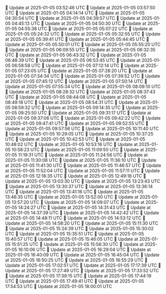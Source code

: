 🔄 Update at 2025-01-05 03:52:46 UTC
🔄 Update at 2025-01-05 03:57:50 UTC
🔄 Update at 2025-01-05 04:14:14 UTC
🔄 Update at 2025-01-05 04:30:54 UTC
🔄 Update at 2025-01-05 04:39:57 UTC
🔄 Update at 2025-01-05 04:45:13 UTC
🔄 Update at 2025-01-05 04:50:30 UTC
🔄 Update at 2025-01-05 04:55:38 UTC
🔄 Update at 2025-01-05 05:07:22 UTC
🔄 Update at 2025-01-05 05:24:32 UTC
🔄 Update at 2025-01-05 05:32:55 UTC
🔄 Update at 2025-01-05 05:39:41 UTC
🔄 Update at 2025-01-05 05:44:45 UTC
🔄 Update at 2025-01-05 05:50:01 UTC
🔄 Update at 2025-01-05 05:55:20 UTC
🔄 Update at 2025-01-05 06:09:55 UTC
🔄 Update at 2025-01-05 06:32:35 UTC
🔄 Update at 2025-01-05 06:43:32 UTC
🔄 Update at 2025-01-05 06:48:39 UTC
🔄 Update at 2025-01-05 06:53:45 UTC
🔄 Update at 2025-01-05 06:58:58 UTC
🔄 Update at 2025-01-05 07:12:14 UTC
🔄 Update at 2025-01-05 07:23:05 UTC
🔄 Update at 2025-01-05 07:28:20 UTC
🔄 Update at 2025-01-05 07:34:34 UTC
🔄 Update at 2025-01-05 07:39:52 UTC
🔄 Update at 2025-01-05 07:45:12 UTC
🔄 Update at 2025-01-05 07:50:14 UTC
🔄 Update at 2025-01-05 07:55:34 UTC
🔄 Update at 2025-01-05 08:09:10 UTC
🔄 Update at 2025-01-05 08:28:32 UTC
🔄 Update at 2025-01-05 08:37:43 UTC
🔄 Update at 2025-01-05 08:44:08 UTC
🔄 Update at 2025-01-05 08:49:18 UTC
🔄 Update at 2025-01-05 08:54:31 UTC
🔄 Update at 2025-01-05 08:59:32 UTC
🔄 Update at 2025-01-05 09:14:35 UTC
🔄 Update at 2025-01-05 09:25:50 UTC
🔄 Update at 2025-01-05 09:31:17 UTC
🔄 Update at 2025-01-05 09:37:06 UTC
🔄 Update at 2025-01-05 09:42:22 UTC
🔄 Update at 2025-01-05 09:47:41 UTC
🔄 Update at 2025-01-05 09:52:55 UTC
🔄 Update at 2025-01-05 09:57:56 UTC
🔄 Update at 2025-01-05 10:11:40 UTC
🔄 Update at 2025-01-05 10:29:05 UTC
🔄 Update at 2025-01-05 10:37:25 UTC
🔄 Update at 2025-01-05 10:42:53 UTC
🔄 Update at 2025-01-05 10:48:02 UTC
🔄 Update at 2025-01-05 10:53:16 UTC
🔄 Update at 2025-01-05 10:58:23 UTC
🔄 Update at 2025-01-05 11:09:50 UTC
🔄 Update at 2025-01-05 11:19:31 UTC
🔄 Update at 2025-01-05 11:24:56 UTC
🔄 Update at 2025-01-05 11:30:08 UTC
🔄 Update at 2025-01-05 11:36:10 UTC
🔄 Update at 2025-01-05 11:41:30 UTC
🔄 Update at 2025-01-05 11:46:57 UTC
🔄 Update at 2025-01-05 11:52:04 UTC
🔄 Update at 2025-01-05 11:57:11 UTC
🔄 Update at 2025-01-05 12:18:35 UTC
🔄 Update at 2025-01-05 12:49:18 UTC
🔄 Update at 2025-01-05 13:03:30 UTC
🔄 Update at 2025-01-05 13:23:43 UTC
🔄 Update at 2025-01-05 13:30:37 UTC
🔄 Update at 2025-01-05 13:36:14 UTC
🔄 Update at 2025-01-05 13:41:16 UTC
🔄 Update at 2025-01-05 13:46:35 UTC
🔄 Update at 2025-01-05 13:52:00 UTC
🔄 Update at 2025-01-05 13:57:20 UTC
🔄 Update at 2025-01-05 14:09:07 UTC
🔄 Update at 2025-01-05 14:24:27 UTC
🔄 Update at 2025-01-05 14:31:43 UTC
🔄 Update at 2025-01-05 14:37:39 UTC
🔄 Update at 2025-01-05 14:42:42 UTC
🔄 Update at 2025-01-05 14:48:11 UTC
🔄 Update at 2025-01-05 14:53:12 UTC
🔄 Update at 2025-01-05 14:58:20 UTC
🔄 Update at 2025-01-05 15:11:30 UTC
🔄 Update at 2025-01-05 15:24:39 UTC
🔄 Update at 2025-01-05 15:30:02 UTC
🔄 Update at 2025-01-05 15:35:51 UTC
🔄 Update at 2025-01-05 15:40:57 UTC
🔄 Update at 2025-01-05 15:46:05 UTC
🔄 Update at 2025-01-05 15:51:25 UTC
🔄 Update at 2025-01-05 15:56:30 UTC
🔄 Update at 2025-01-05 16:10:06 UTC
🔄 Update at 2025-01-05 16:29:04 UTC
🔄 Update at 2025-01-05 16:40:09 UTC
🔄 Update at 2025-01-05 16:45:04 UTC
🔄 Update at 2025-01-05 16:50:25 UTC
🔄 Update at 2025-01-05 16:55:29 UTC
🔄 Update at 2025-01-05 17:02:51 UTC
🔄 Update at 2025-01-05 17:17:39 UTC
🔄 Update at 2025-01-05 17:27:49 UTC
🔄 Update at 2025-01-05 17:33:52 UTC
🔄 Update at 2025-01-05 17:39:15 UTC
🔄 Update at 2025-01-05 17:44:19 UTC
🔄 Update at 2025-01-05 17:49:41 UTC
🔄 Update at 2025-01-05 17:54:53 UTC
🔄 Update at 2025-01-05 18:00:01 UTC
